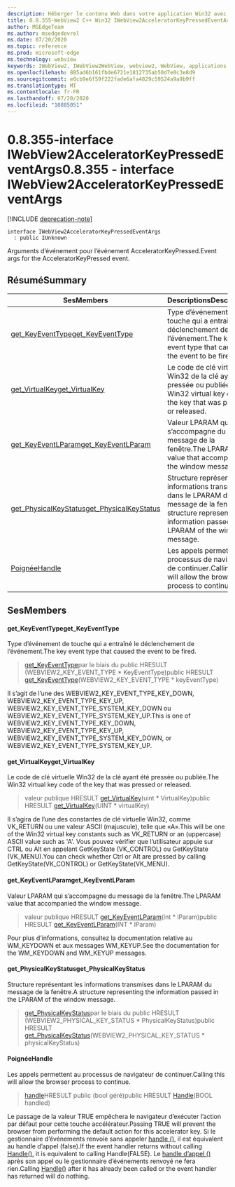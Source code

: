 ```yaml
---
description: Héberger le contenu Web dans votre application Win32 avec le contrôle Microsoft Edge WebView2
title: 0.8.355-WebView2 C++ Win32 IWebView2AcceleratorKeyPressedEventArgs
author: MSEdgeTeam
ms.author: msedgedevrel
ms.date: 07/20/2020
ms.topic: reference
ms.prod: microsoft-edge
ms.technology: webview
keywords: IWebView2, IWebView2WebView, webview2, WebView, applications Win32, Win32, Edge
ms.openlocfilehash: 885ad6b161fbde6721e1812735ab50d7e0c3e8d9
ms.sourcegitcommit: e0cb9e6f59f222fade6afa4829c59524a9a9b9ff
ms.translationtype: MT
ms.contentlocale: fr-FR
ms.lasthandoff: 07/20/2020
ms.locfileid: "10885051"
---
```

# <span data-ttu-id="10b83-104">0.8.355-interface IWebView2AcceleratorKeyPressedEventArgs</span><span class="sxs-lookup"><span data-stu-id="10b83-104">0.8.355 - interface IWebView2AcceleratorKeyPressedEventArgs</span></span> 

[!INCLUDE [deprecation-note](../../includes/deprecation-note.md)]

```
interface IWebView2AcceleratorKeyPressedEventArgs
  : public IUnknown
```

<span data-ttu-id="10b83-105">Arguments d’événement pour l’événement AcceleratorKeyPressed.</span><span class="sxs-lookup"><span data-stu-id="10b83-105">Event args for the AcceleratorKeyPressed event.</span></span>

## <span data-ttu-id="10b83-106">Résumé</span><span class="sxs-lookup"><span data-stu-id="10b83-106">Summary</span></span>

 <span data-ttu-id="10b83-107">Ses</span><span class="sxs-lookup"><span data-stu-id="10b83-107">Members</span></span>                        | <span data-ttu-id="10b83-108">Descriptions</span><span class="sxs-lookup"><span data-stu-id="10b83-108">Descriptions</span></span>
--------------------------------|---------------------------------------------
[<span data-ttu-id="10b83-109">get_KeyEventType</span><span class="sxs-lookup"><span data-stu-id="10b83-109">get_KeyEventType</span></span>](#get_keyeventtype) | <span data-ttu-id="10b83-110">Type d’événement de touche qui a entraîné le déclenchement de l’événement.</span><span class="sxs-lookup"><span data-stu-id="10b83-110">The key event type that caused the event to be fired.</span></span>
[<span data-ttu-id="10b83-111">get_VirtualKey</span><span class="sxs-lookup"><span data-stu-id="10b83-111">get_VirtualKey</span></span>](#get_virtualkey) | <span data-ttu-id="10b83-112">Le code de clé virtuelle Win32 de la clé ayant été pressée ou publiée.</span><span class="sxs-lookup"><span data-stu-id="10b83-112">The Win32 virtual key code of the key that was pressed or released.</span></span>
[<span data-ttu-id="10b83-113">get_KeyEventLParam</span><span class="sxs-lookup"><span data-stu-id="10b83-113">get_KeyEventLParam</span></span>](#get_keyeventlparam) | <span data-ttu-id="10b83-114">Valeur LPARAM qui s’accompagne du message de la fenêtre.</span><span class="sxs-lookup"><span data-stu-id="10b83-114">The LPARAM value that accompanied the window message.</span></span>
[<span data-ttu-id="10b83-115">get_PhysicalKeyStatus</span><span class="sxs-lookup"><span data-stu-id="10b83-115">get_PhysicalKeyStatus</span></span>](#get_physicalkeystatus) | <span data-ttu-id="10b83-116">Structure représentant les informations transmises dans le LPARAM du message de la fenêtre.</span><span class="sxs-lookup"><span data-stu-id="10b83-116">A structure representing the information passed in the LPARAM of the window message.</span></span>
[<span data-ttu-id="10b83-117">Poignée</span><span class="sxs-lookup"><span data-stu-id="10b83-117">Handle</span></span>](#handle) | <span data-ttu-id="10b83-118">Les appels permettent au processus de navigateur de continuer.</span><span class="sxs-lookup"><span data-stu-id="10b83-118">Calling this will allow the browser process to continue.</span></span>

## <span data-ttu-id="10b83-119">Ses</span><span class="sxs-lookup"><span data-stu-id="10b83-119">Members</span></span>

#### <span data-ttu-id="10b83-120">get_KeyEventType</span><span class="sxs-lookup"><span data-stu-id="10b83-120">get_KeyEventType</span></span> 

<span data-ttu-id="10b83-121">Type d’événement de touche qui a entraîné le déclenchement de l’événement.</span><span class="sxs-lookup"><span data-stu-id="10b83-121">The key event type that caused the event to be fired.</span></span>

> <span data-ttu-id="10b83-122">[get_KeyEventType](#get_keyeventtype)par le biais du public HRESULT (WEBVIEW2_KEY_EVENT_TYPE \* KeyEventType)</span><span class="sxs-lookup"><span data-stu-id="10b83-122">public HRESULT [get_KeyEventType](#get_keyeventtype)(WEBVIEW2_KEY_EVENT_TYPE \* keyEventType)</span></span>

<span data-ttu-id="10b83-123">Il s’agit de l’une des WEBVIEW2_KEY_EVENT_TYPE_KEY_DOWN, WEBVIEW2_KEY_EVENT_TYPE_KEY_UP, WEBVIEW2_KEY_EVENT_TYPE_SYSTEM_KEY_DOWN ou WEBVIEW2_KEY_EVENT_TYPE_SYSTEM_KEY_UP.</span><span class="sxs-lookup"><span data-stu-id="10b83-123">This is one of WEBVIEW2_KEY_EVENT_TYPE_KEY_DOWN, WEBVIEW2_KEY_EVENT_TYPE_KEY_UP, WEBVIEW2_KEY_EVENT_TYPE_SYSTEM_KEY_DOWN, or WEBVIEW2_KEY_EVENT_TYPE_SYSTEM_KEY_UP.</span></span>

#### <span data-ttu-id="10b83-124">get_VirtualKey</span><span class="sxs-lookup"><span data-stu-id="10b83-124">get_VirtualKey</span></span> 

<span data-ttu-id="10b83-125">Le code de clé virtuelle Win32 de la clé ayant été pressée ou publiée.</span><span class="sxs-lookup"><span data-stu-id="10b83-125">The Win32 virtual key code of the key that was pressed or released.</span></span>

> <span data-ttu-id="10b83-126">valeur publique HRESULT [get_VirtualKey](#get_virtualkey)(uint \* VirtualKey)</span><span class="sxs-lookup"><span data-stu-id="10b83-126">public HRESULT [get_VirtualKey](#get_virtualkey)(UINT \* virtualKey)</span></span>

<span data-ttu-id="10b83-127">Il s’agira de l’une des constantes de clé virtuelle Win32, comme VK_RETURN ou une valeur ASCII (majuscule), telle que «A».</span><span class="sxs-lookup"><span data-stu-id="10b83-127">This will be one of the Win32 virtual key constants such as VK_RETURN or an (uppercase) ASCII value such as 'A'.</span></span> <span data-ttu-id="10b83-128">Vous pouvez vérifier que l’utilisateur appuie sur CTRL ou Alt en appelant GetKeyState (VK_CONTROL) ou GetKeyState (VK_MENU).</span><span class="sxs-lookup"><span data-stu-id="10b83-128">You can check whether Ctrl or Alt are pressed by calling GetKeyState(VK_CONTROL) or GetKeyState(VK_MENU).</span></span>

#### <span data-ttu-id="10b83-129">get_KeyEventLParam</span><span class="sxs-lookup"><span data-stu-id="10b83-129">get_KeyEventLParam</span></span> 

<span data-ttu-id="10b83-130">Valeur LPARAM qui s’accompagne du message de la fenêtre.</span><span class="sxs-lookup"><span data-stu-id="10b83-130">The LPARAM value that accompanied the window message.</span></span>

> <span data-ttu-id="10b83-131">valeur publique HRESULT [get_KeyEventLParam](#get_keyeventlparam)(int \* lParam)</span><span class="sxs-lookup"><span data-stu-id="10b83-131">public HRESULT [get_KeyEventLParam](#get_keyeventlparam)(INT \* lParam)</span></span>

<span data-ttu-id="10b83-132">Pour plus d’informations, consultez la documentation relative au WM_KEYDOWN et aux messages WM_KEYUP.</span><span class="sxs-lookup"><span data-stu-id="10b83-132">See the documentation for the WM_KEYDOWN and WM_KEYUP messages.</span></span>

#### <span data-ttu-id="10b83-133">get_PhysicalKeyStatus</span><span class="sxs-lookup"><span data-stu-id="10b83-133">get_PhysicalKeyStatus</span></span> 

<span data-ttu-id="10b83-134">Structure représentant les informations transmises dans le LPARAM du message de la fenêtre.</span><span class="sxs-lookup"><span data-stu-id="10b83-134">A structure representing the information passed in the LPARAM of the window message.</span></span>

> <span data-ttu-id="10b83-135">[get_PhysicalKeyStatus](#get_physicalkeystatus)par le biais du public HRESULT (WEBVIEW2_PHYSICAL_KEY_STATUS \* PhysicalKeyStatus)</span><span class="sxs-lookup"><span data-stu-id="10b83-135">public HRESULT [get_PhysicalKeyStatus](#get_physicalkeystatus)(WEBVIEW2_PHYSICAL_KEY_STATUS \* physicalKeyStatus)</span></span>

#### <span data-ttu-id="10b83-136">Poignée</span><span class="sxs-lookup"><span data-stu-id="10b83-136">Handle</span></span> 

<span data-ttu-id="10b83-137">Les appels permettent au processus de navigateur de continuer.</span><span class="sxs-lookup"><span data-stu-id="10b83-137">Calling this will allow the browser process to continue.</span></span>

> <span data-ttu-id="10b83-138">[handle](#handle)HRESULT public (bool géré)</span><span class="sxs-lookup"><span data-stu-id="10b83-138">public HRESULT [Handle](#handle)(BOOL handled)</span></span>

<span data-ttu-id="10b83-139">Le passage de la valeur TRUE empêchera le navigateur d’exécuter l’action par défaut pour cette touche accélérateur.</span><span class="sxs-lookup"><span data-stu-id="10b83-139">Passing TRUE will prevent the browser from performing the default action for this accelerator key.</span></span> <span data-ttu-id="10b83-140">Si le gestionnaire d’événements renvoie sans appeler [handle ()](#handle), il est équivalent au handle d’appel (false).</span><span class="sxs-lookup"><span data-stu-id="10b83-140">If the event handler returns without calling [Handle()](#handle), it is equivalent to calling Handle(FALSE).</span></span> <span data-ttu-id="10b83-141">Le [handle d’appel ()](#handle) après son appel ou le gestionnaire d’événements renvoyé ne fera rien.</span><span class="sxs-lookup"><span data-stu-id="10b83-141">Calling [Handle()](#handle) after it has already been called or the event handler has returned will do nothing.</span></span>

